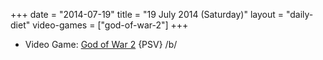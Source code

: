 +++
date = "2014-07-19"
title = "19 July 2014 (Saturday)"
layout = "daily-diet"
video-games = ["god-of-war-2"]
+++


* Video Game: [God of War 2](/video-games/god-of-war-2) {PSV} /b/